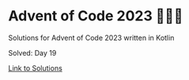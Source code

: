 # Advent of Code 2023 🎄🌟🎅
Solutions for Advent of Code 2023 written in Kotlin

Solved: Day 19

[Link to Solutions](https://github.com/patrick-elmquist/Advent-of-Code-2023/tree/main/src/main/kotlin)
